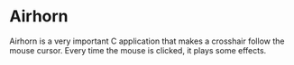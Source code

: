 # Airhorn
Airhorn is a very important C application that makes a crosshair follow the mouse cursor. Every time the mouse is clicked, it plays some effects.
